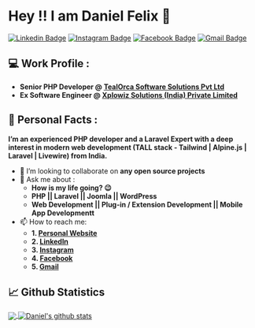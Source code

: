 # Hey !! I am Daniel Felix 🤵

[![Linkedin Badge](https://img.shields.io/badge/-Daniel%20Felix-blue?style=flat-square&logo=Linkedin&logoColor=white)](https://www.linkedin.com/in/itsdanielfelix/)
[![Instagram Badge](https://img.shields.io/badge/-Daniel%20Felix-orange?style=flat-square&logo=Instagram&logoColor=black)](https://www.instagram.com/itsdanielfelix/)
[![Facebook Badge](https://img.shields.io/badge/-Daniel%20Felix-blue?style=flat-square&logo=Facebook&logoColor=white)](https://www.facebook.com/itsdanielfelix/)
[![Gmail Badge](https://img.shields.io/badge/-danielfelix1995@gmail.com-c14438?style=flat-square&logo=Gmail&logoColor=white)](mailto:danielfelix1995@gmail.com)

## 💻 Work Profile :

* **Senior PHP Developer @ [TealOrca Software Solutions Pvt Ltd](https://tealorca.com/)**
* **Ex Software Engineer @ [Xplowiz Solutions (India) Private Limited](http://xplowiz.com/)**

## 🤡 Personal Facts :

**I’m an experienced PHP developer and a Laravel Expert with a deep interest in modern web development (TALL stack - Tailwind | Alpine.js | Laravel | Livewire) from India.**

- 🤝 I’m looking to collaborate on **any open source projects**
- 💬 Ask me about :
     * **How is my life going? 😉**
     * **PHP || Laravel || Joomla || WordPress**
     * **Web Development || Plug-in / Extension Development || Mobile App Developmentt**
- 📫 How to reach me:
     * **1. [Personal Website](https://danielfelix.in/)**
     * **2. [LinkedIn](https://www.linkedin.com/in/itsdanielfelix/)**
     * **3. [Instagram](https://www.instagram.com/itsdanielfelix/)**
     * **4. [Facebook](https://www.facebook.com/itsdanielfelix/)**
     * **5. [Gmail](mailto:danielfelix1995@gmail.com)**

## 📈 Github Statistics 
<a href="https://github.com/itsdanielfelix">
  <img align="center" src="https://github-readme-stats.vercel.app/api/top-langs/?username=itsdanielfelix&theme=dark&hide_langs_below=1" />
</a>

<a href="https://github.com/itsdanielfelix">
 <img align="center" src="https://github-readme-stats.vercel.app/api?username=itsdanielfelix&&show_icons=true&title_color=ffffff&icon_color=bb2acf&text_color=daf7dc&bg_color=191919" alt="Daniel's github stats"/>
</a>